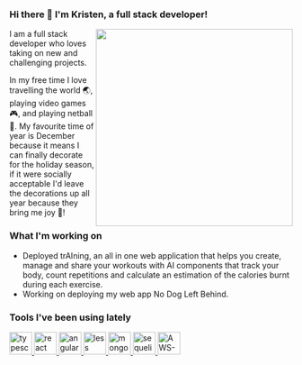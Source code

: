 ### Hi there 👋 I'm Kristen, a full stack developer!

<script src="https://unpkg.com/@lottiefiles/lottie-player@latest/dist/lottie-player.js"></script>
<lottie-player src="https://assets2.lottiefiles.com/packages/lf20_XC6Q3R.json"  background="transparent"  speed="1"  style="width: 300px; height: 300px;"  loop controls autoplay align="right"></lottie-player>

<img align="right" href="https://github.com/KristenHickey" src="https://assets2.lottiefiles.com/packages/lf20_XC6Q3R.json" height=350>

I am a full stack developer who loves taking on new and challenging projects. 

In my free time I love travelling the world 🌏, playing video games 🎮, and playing netball 👟. My favourite time of year is December because it means I can finally decorate for the holiday season, if it were socially acceptable I'd leave the decorations up all year because they bring me joy 🎄! 

### What I'm working on

- Deployed trAIning, an all in one web application that helps you create, manage and share your workouts with AI components that track your body, count repetitions and calculate an estimation of the calories burnt during each exercise.
- Working on deploying my web app No Dog Left Behind.

### Tools I've been using lately

<p align="left"> 
   <a href="https://www.typescriptlang.org/" target="_blank"> <img src="https://icongr.am/devicon/typescript-original.svg?size=128&color=currentColor" alt="typescript" width="40" height="40"/> </a> 
  <a href="https://reactjs.org/" target="_blank"> <img src="https://icongr.am/devicon/react-original.svg?size=128&color=currentColor" alt="react" width="40" height="40"/> </a> 
  <a href="https://angular.io" target="_blank"> <img src="https://icongr.am/devicon/angularjs-original.svg?size=128&color=currentColor" alt="angularjs" width="40" height="40"/> </a> 
   <a href="https://lesscss.org/" target="_blank"> <img src="https://icongr.am/devicon/less-plain-wordmark.svg?size=128&color=currentColor" alt="less" width="40" height="40"/> </a> 
  <a href="https://www.mongodb.com/" target="_blank"> <img src="https://icongr.am/devicon/mongodb-original.svg?size=128&color=currentColor" alt="mongodb-original" width="40" height="40"/> </a> 
  <a href="https://www.postgresql.org" target="_blank"> <img src="https://icongr.am/devicon/postgresql-original-wordmark.svg?size=128&color=ffffff" alt="sequelize-original" width="40" height="40"/> </a>  
  <a href="https://aws.amazon.com/amplify/" target="_blank"> <img src="https://icongr.am/devicon/amazonwebservices-original-wordmark.svg?size=128&color=currentColor" alt="AWS-original" width="40" height="40"/> </a>  
</p>

<!--
**KristenHickey/KristenHickey** is a ✨ _special_ ✨ repository because its `README.md` (this file) appears on your GitHub profile.

Here are some ideas to get you started:

- 🔭 I’m currently working on ...
- 🌱 I’m currently learning ...
- 👯 I’m looking to collaborate on ...
- 🤔 I’m looking for help with ...
- 💬 Ask me about ...
- 📫 How to reach me: ...
- 😄 Pronouns: ...
- ⚡ Fun fact: ...
-->
